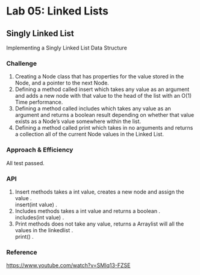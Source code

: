 # Lab 05: Linked Lists

## Singly Linked List
Implementing a Singly Linked List Data Structure

### Challenge
1. Creating a Node class that has properties for the value stored in the Node, and a pointer to the next Node.
2. Defining a method called insert which takes any value as an argument and adds a new node with that value to the head of the list with an O(1) Time performance.
3. Defining a method called includes which takes any value as an argument and returns a boolean result depending on whether that value exists as a Node’s value somewhere within the list.
4. Defining a method called print which takes in no arguments and returns a collection all of the current Node values in the Linked List.

### Approach & Efficiency
All test passed.

### API
1. Insert methods takes a int value, creates a new node and assign the value . <br/>
   insert(int value) .    
2. Includes methods takes a int value and returns a boolean . <br/>
   includes(int value) . 
3. Print methods does not take any value, returns a Arraylist will all the values in the linkedlist . <br/>
   print() . 

### Reference
https://www.youtube.com/watch?v=SMIq13-FZSE

